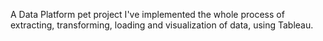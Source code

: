 A Data Platform pet project
I've implemented the whole process of extracting, transforming, loading and visualization of data, using Tableau.
